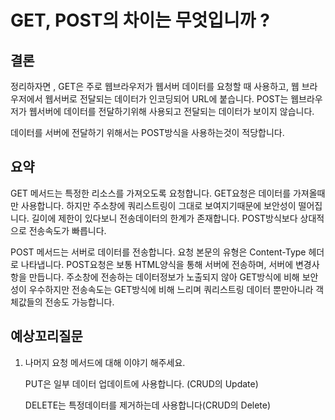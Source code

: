 # GET, POST의 차이는 무엇입니까 ?

## 결론

정리하자면 , GET은 주로 웹브라우저가 웹서버 데이터를 요청할 때 사용하고, 웹 브라우저에서 웹서버로 전달되는 데이터가 인코딩되어 URL에 붙습니다. POST는 웹브라우저가 웹서버에 데이터를 전달하기위해 사용되고 전달되는 데이터가 보이지 않습니다.

데이터를 서버에 전달하기 위해서는 POST방식을 사용하는것이 적당합니다.

## 요약

GET 메서드는 특정한 리소스를 가져오도록 요청합니다. GET요청은 데이터를 가져올때만 사용합니다. 하지만 주소창에 쿼리스트링이 그대로 보여지기때문에 보안성이 떨어집니다. 길이에 제한이 있다보니 전송데이터의 한계가 존재합니다. POST방식보다 상대적으로 전송속도가 빠릅니다.

POST 메서드는 서버로 데이터를 전송합니다. 요청 본문의 유형은 Content-Type 헤더로 나타냅니다. POST요청은 보통 HTML양식을 통해 서버에 전송하며, 서버에 변경사항을 만듭니다. 주소창에 전송하는 데이터정보가 노출되지 않아 GET방식에 비해 보안성이 우수하지만 전송속도는 GET방식에 비해 느리며 쿼리스트링 데이터 뿐만아니라 객체값들의 전송도 가능합니다.

## 예상꼬리질문

1. 나머지 요청 메서드에 대해 이야기 해주세요.

   PUT은 일부 데이터 업데이트에 사용합니다. (CRUD의 Update)

   DELETE는 특정데이터를 제거하는데 사용합니다(CRUD의 Delete)





